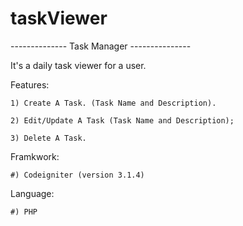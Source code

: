 # taskViewer

-------------- Task Manager ---------------

It's a daily task viewer for a user.

Features:

	1) Create A Task. (Task Name and Description).
	
	2) Edit/Update A Task (Task Name and Description);
	
	3) Delete A Task.

Framkwork:

	#) Codeigniter (version 3.1.4)

Language:

	#) PHP
